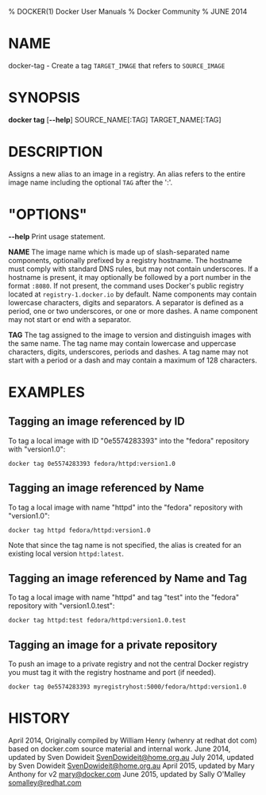 % DOCKER(1) Docker User Manuals
% Docker Community
% JUNE 2014
# NAME
docker-tag - Create a tag `TARGET_IMAGE` that refers to `SOURCE_IMAGE`

# SYNOPSIS
**docker tag**
[**--help**]
SOURCE_NAME[:TAG] TARGET_NAME[:TAG]

# DESCRIPTION
Assigns a new alias to an image in a registry. An alias refers to the
entire image name including the optional `TAG` after the ':'. 

# "OPTIONS"
**--help**
   Print usage statement.

**NAME**
   The image name which is made up of slash-separated name components, 
   optionally prefixed by a registry hostname. The hostname must comply with 
   standard DNS rules, but may not contain underscores. If a hostname is 
   present, it may optionally be followed by a port number in the format 
   `:8080`. If not present, the command uses Docker's public registry located at
   `registry-1.docker.io` by default. Name components may contain lowercase 
   characters, digits and separators. A separator is defined as a period, one or 
   two underscores, or one or more dashes. A name component may not start or end 
   with a separator.

**TAG**
   The tag assigned to the image to version and distinguish images with the same
   name. The tag name may contain lowercase and uppercase characters, digits, 
   underscores, periods and dashes. A tag name may not start with a period or a 
   dash and may contain a maximum of 128 characters.

# EXAMPLES

## Tagging an image referenced by ID

To tag a local image with ID "0e5574283393" into the "fedora" repository with 
"version1.0":

    docker tag 0e5574283393 fedora/httpd:version1.0

## Tagging an image referenced by Name

To tag a local image with name "httpd" into the "fedora" repository with 
"version1.0":

    docker tag httpd fedora/httpd:version1.0

Note that since the tag name is not specified, the alias is created for an
existing local version `httpd:latest`.

## Tagging an image referenced by Name and Tag

To tag a local image with name "httpd" and tag "test" into the "fedora"
repository with "version1.0.test":

    docker tag httpd:test fedora/httpd:version1.0.test

## Tagging an image for a private repository

To push an image to a private registry and not the central Docker
registry you must tag it with the registry hostname and port (if needed).

    docker tag 0e5574283393 myregistryhost:5000/fedora/httpd:version1.0

# HISTORY
April 2014, Originally compiled by William Henry (whenry at redhat dot com)
based on docker.com source material and internal work.
June 2014, updated by Sven Dowideit <SvenDowideit@home.org.au>
July 2014, updated by Sven Dowideit <SvenDowideit@home.org.au>
April 2015, updated by Mary Anthony for v2 <mary@docker.com>
June 2015, updated by Sally O'Malley <somalley@redhat.com>
